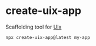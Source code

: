 # create-uix-app

Scaffolding tool for [UIx](https://github.com/pitch-io/uix)

```
npx create-uix-app@latest my-app
```
